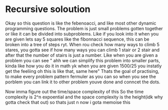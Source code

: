 # Recursive soloution 
Okay so this question is like the febenoacci, and like most other dynamic programming questions.
The problem is just small problems gotten together or like it can be divided into subproblems.
Like if you look into it when you are given lets say 5 squares like the fibonnacci sequence, this can be broken into a tree of steps ryt. 
When rou check how many ways to climb 5 stares, you gotta see if how many ways you can climb 1 stair or 2 stair and after that the number of stairs is just a number.
Like when you are given a problem you can see " ahh we can simplify this problem into smaller parts, kinda like  how you do it in math yk when you are given 1500/25 you instatly get the feeliing oh this is like that, same here"
Thats the goal of practising, to make every problem pattern fermuler as you can so when you see the porblem you can link it to other problem youve done and conncet the dots.

Now imma figure out the time/space complexity of this
So the time complexity is 2^n expoential and the space complexity is the height(idk why gotta check that out) so thats just n 
now i gota memoise this 



